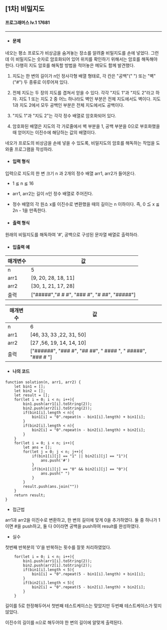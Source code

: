 ## [1차] 비밀지도
#### 프로그래머스 lv.1 17681
------
* #### 문제

네오는 평소 프로도가 비상금을 숨겨놓는 장소를 알려줄 비밀지도를 손에 넣었다. 그런데 이 비밀지도는 숫자로 암호화되어 있어 위치를 확인하기 위해서는 암호를 해독해야 한다. 다행히 지도 암호를 해독할 방법을 적어놓은 메모도 함께 발견했다.

1. 지도는 한 변의 길이가 n인 정사각형 배열 형태로, 각 칸은 "공백"(" ") 또는 "벽"("#") 두 종류로 이루어져 있다.

2. 전체 지도는 두 장의 지도를 겹쳐서 얻을 수 있다. 각각 "지도 1"과 "지도 2"라고 하자. 지도 1 또는 지도 2 중 어느 하나라도 벽인 부분은 전체 지도에서도 벽이다. 지도 1과 지도 2에서 모두 공백인 부분은 전체 지도에서도 공백이다.

3. "지도 1"과 "지도 2"는 각각 정수 배열로 암호화되어 있다.

4. 암호화된 배열은 지도의 각 가로줄에서 벽 부분을 1, 공백 부분을 0으로 부호화했을 때 얻어지는 이진수에 해당하는 값의 배열이다.

네오가 프로도의 비상금을 손에 넣을 수 있도록, 비밀지도의 암호를 해독하는 작업을 도와줄 프로그램을 작성하라.

* #### 입력 형식

입력으로 지도의 한 변 크기 n 과 2개의 정수 배열 arr1, arr2가 들어온다.

* 1 ≦ n ≦ 16

* arr1, arr2는 길이 n인 정수 배열로 주어진다.

* 정수 배열의 각 원소 x를 이진수로 변환했을 때의 길이는 n 이하이다. 즉, 0 ≦ x ≦ 2n - 1을 만족한다.

* #### 출력 형식

원래의 비밀지도를 해독하여 '#', 공백으로 구성된 문자열 배열로 출력하라.

* #### 입출력 예

|매개변수|값|
|---|---|
|n|5|
|arr1|[9, 20, 28, 18, 11]|
| arr2 | [30, 1, 21, 17, 28] |
|출력| ["#####","# # #", "### #", "# ##", "#####"] |

|매개변수|값|
|---|---|
|n|6|
|arr1|[46, 33, 33 ,22, 31, 50]|
|arr2|[27 ,56, 19, 14, 14, 10]|
|출력|["######", "### #", "## ##", " #### ", " #####", "### # "]|


* #### 나의 코드
```
function solution(n, arr1, arr2) {
    let bin1 = [];
    let bin2 = [];
    let result = [];
    for(let i = 0; i < n; i++){
        bin1.push(arr1[i].toString(2));
        bin2.push(arr2[i].toString(2));
        if(bin1[i].length < n){
            bin1[i] = "0".repeat(n - bin1[i].length) + bin1[i];
        }
        if(bin2[i].length < n){
            bin2[i] = "0".repeat(n - bin2[i].length) + bin2[i];
        }
    }
    for(let i = 0; i < n; i++){
        let ans = [];
        for(let j = 0; j < n; j++){
            if(bin1[i][j] == "1" || bin2[i][j] == "1"){
                ans.push('#')
            }
            if(bin1[i][j] == "0" && bin2[i][j] == "0"){
                ans.push(" ")
            }
        }
        result.push(ans.join(""))
    }
    return result;
}

```


* 접근법

arr1과 arr2을 이진수로 변환하고, 한 변의 길이에 맞게 0을 추가하였다. 둘 중 하나가 1이면 #을 push하고, 둘 다 0이라면 공백을 push하여 result를 완성하였다.

* 실수

첫번째 반복분의 '0'을 반복하는 횟수를 잘못 처리하였었다.
```
    for(let i = 0; i < n; i++){
        bin1.push(arr1[i].toString(2));
        bin2.push(arr2[i].toString(2));
        if(bin1[i].length < 5){
            bin1[i] = "0".repeat(5 - bin1[i].length) + bin1[i];
        }
        if(bin2[i].length < 5){
            bin2[i] = "0".repeat(5 - bin2[i].length) + bin2[i];
        }
    }
```
길이를 5로 한정해두어서 첫번째 테스트케이스는 맞았지만 두번째 테스트케이스가 맞지 않았다.

이진수의 길이를 n으로 해두어야 한 변의 길이에 알맞게 출력된다.